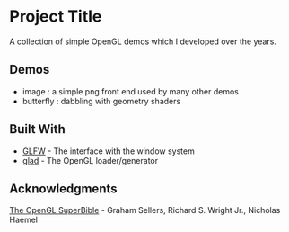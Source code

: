 # Project Title
A collection of simple OpenGL demos which I developed over the years.

## Demos
* image       : a simple png front end used by many other demos
* butterfly   : dabbling with geometry shaders

## Built With

* [GLFW](http://www.glfw.org/) - The interface with the window system
* [glad](https://github.com/Dav1dde/glad) - The OpenGL loader/generator

## Acknowledgments
[The OpenGL SuperBible](http://www.openglsuperbible.com/) - Graham Sellers, Richard S. Wright Jr., Nicholas Haemel